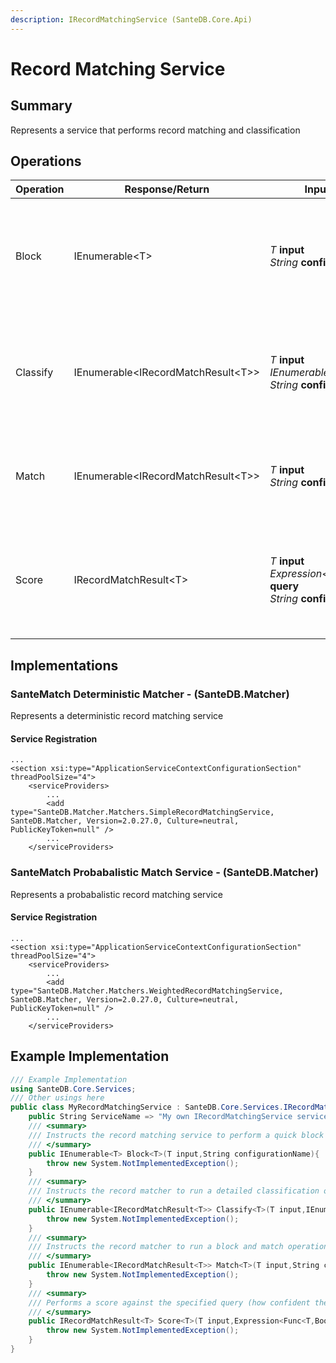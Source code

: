 ```yaml
---
description: IRecordMatchingService (SanteDB.Core.Api)
---
```


# Record Matching Service

## Summary

Represents a service that performs record matching and classification

## Operations

| Operation | Response/Return                      | Input/Parameter                                                                                                                                                         | Description                                                                                                  |
| --------- | ------------------------------------ | ----------------------------------------------------------------------------------------------------------------------------------------------------------------------- | ------------------------------------------------------------------------------------------------------------ |
| Block     | IEnumerable\<T>                      | <p><em>T</em> <strong>input</strong><br><em>String</em> <strong>configurationName</strong></p>                                                                          | Instructs the record matching service to perform a quick block function of records            for type  with |
| Classify  | IEnumerable\<IRecordMatchResult\<T>> | <p><em>T</em> <strong>input</strong><br><em>IEnumerable&#x3C;T></em> <strong>blocks</strong><br><em>String</em> <strong>configurationName</strong></p>                  | Instructs the record matcher to run a detailed classification on the matching blocks in                      |
| Match     | IEnumerable\<IRecordMatchResult\<T>> | <p><em>T</em> <strong>input</strong><br><em>String</em> <strong>configurationName</strong></p>                                                                          | Instructs the record matcher to run a block and match operation against                                      |
| Score     | IRecordMatchResult\<T>               | <p><em>T</em> <strong>input</strong><br><em>Expression&#x3C;Func&#x3C;T,Boolean>></em> <strong>query</strong><br><em>String</em> <strong>configurationName</strong></p> | Performs a score against the specified query (how confident the match is that the  matches the               |

## Implementations

### SanteMatch Deterministic Matcher - (SanteDB.Matcher)

Represents a deterministic record matching service

#### Service Registration

```markup
...
<section xsi:type="ApplicationServiceContextConfigurationSection" threadPoolSize="4">
    <serviceProviders>
        ...
        <add type="SanteDB.Matcher.Matchers.SimpleRecordMatchingService, SanteDB.Matcher, Version=2.0.27.0, Culture=neutral, PublicKeyToken=null" />
        ...
    </serviceProviders>
```

### SanteMatch Probabalistic Match Service - (SanteDB.Matcher)

Represents a probabalistic record matching service

#### Service Registration

```markup
...
<section xsi:type="ApplicationServiceContextConfigurationSection" threadPoolSize="4">
    <serviceProviders>
        ...
        <add type="SanteDB.Matcher.Matchers.WeightedRecordMatchingService, SanteDB.Matcher, Version=2.0.27.0, Culture=neutral, PublicKeyToken=null" />
        ...
    </serviceProviders>
```

## Example Implementation

```csharp
/// Example Implementation
using SanteDB.Core.Services;
/// Other usings here
public class MyRecordMatchingService : SanteDB.Core.Services.IRecordMatchingService { 
    public String ServiceName => "My own IRecordMatchingService service";
    /// <summary>
    /// Instructs the record matching service to perform a quick block function of records            for type  with
    /// </summary>
    public IEnumerable<T> Block<T>(T input,String configurationName){
        throw new System.NotImplementedException();
    }
    /// <summary>
    /// Instructs the record matcher to run a detailed classification on the matching blocks in
    /// </summary>
    public IEnumerable<IRecordMatchResult<T>> Classify<T>(T input,IEnumerable<T> blocks,String configurationName){
        throw new System.NotImplementedException();
    }
    /// <summary>
    /// Instructs the record matcher to run a block and match operation against
    /// </summary>
    public IEnumerable<IRecordMatchResult<T>> Match<T>(T input,String configurationName){
        throw new System.NotImplementedException();
    }
    /// <summary>
    /// Performs a score against the specified query (how confident the match is that the  matches the
    /// </summary>
    public IRecordMatchResult<T> Score<T>(T input,Expression<Func<T,Boolean>> query,String configurationName){
        throw new System.NotImplementedException();
    }
}
```
